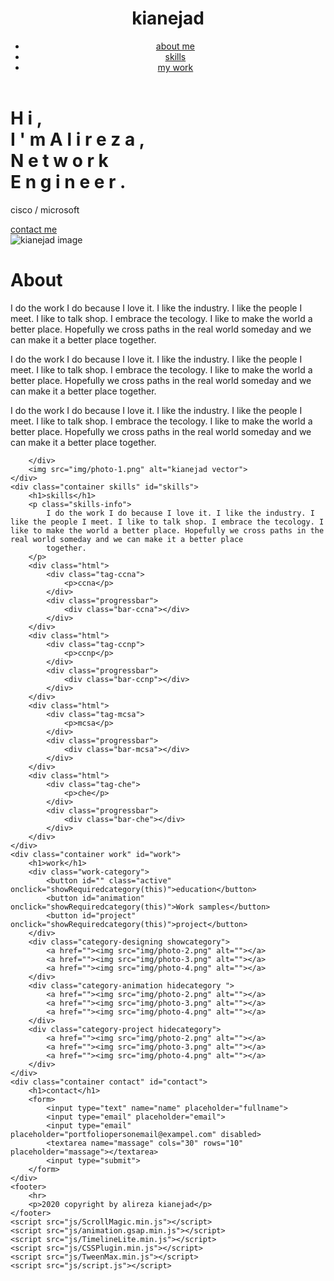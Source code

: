 <!DOCTYPE html>
<html lang="en">

<head>
    <meta charset="utf-8">
    <meta name="viewport" content="width=device-width, initial-scale=1.0">
    <meta http-equiv="X-UA-compatible" content="ie=edge">
    <link rel="stylesheet" href="css/animate.css">
    <link rel="stylesheet" href="css/style.css">
    <title>alireza kianejad</title>
</head>

<body>
    <div class="container navbar">
        <header>
            <div class="lgo">
                <h1>kianejad</h1>
            </div>
            <nav>
                <ul>
                    <li>
                        <a href="#about">about me</a>
                    </li>
                    <li>
                        <a href="#skills">skills</a>
                    </li>
                    <li>
                        <a href="#work">my work</a>
                    </li>
                </ul>
            </nav>
        </header>
    </div>
    <div class="container main-info-section">
        <div class="text">
            <h1>
                <span>H</span>
                <span class="m-left">i</span>
                <span class="m-left">,</span>
                <br>
                <span class="">I</span>
                <span class="m-left">'</span>
                <span class="m-left">m</span>
                <span class="name"></span>
                <span class="name">A</span>
                <span class="m-left">l</span>
                <span class="m-left">i</span>
                <span class="m-left">r</span>
                <span class="m-left">e</span>
                <span class="m-left">z</span>
                <span class="m-left">a</span>
                <span class="m-left">,</span>
                <br>
                <span>N</span>
                <span class="m-left">e</span>
                <span class="m-left">t</span>
                <span class="m-left">w</span>
                <span class="m-left">o</span>
                <span class="m-left">r</span>
                <span class="m-left">k</span>
                <br>
                <span>E</span>
                <span class="m-left">n</span>
                <span class="m-left">g</span>
                <span class="m-left">i</span>
                <span class="m-left">n</span>
                <span class="m-left">e</span>
                <span class="m-left">e</span>
                <span class="m-left">r</span>
                <span class="m-left">.</span>
                <br>
            </h1>
            <p>cisco / microsoft</p>
            <a href="#contact">contact me</a>
        </div>
        <div class="profile-image">
            <img src="img/profile-img.png" alt="kianejad image">
        </div>
    </div>
    <div class="container about" id="about">
        <h1>About</h1>
        <div class="about-me-info">
            <p>I do the work I do because I love it. I like the industry. I like the people I meet. I like to talk shop. I embrace the tecology. I like to make the world a better place. Hopefully we cross paths in the real world someday and we can make it
                a better place together.</p>
            <p>I do the work I do because I love it. I like the industry. I like the people I meet. I like to talk shop. I embrace the tecology. I like to make the world a better place. Hopefully we cross paths in the real world someday and we can make it
                a better place together.</p>
            <p>I do the work I do because I love it. I like the industry. I like the people I meet. I like to talk shop. I embrace the tecology. I like to make the world a better place. Hopefully we cross paths in the real world someday and we can make it
                a better place together.</p>

        </div>
        <img src="img/photo-1.png" alt="kianejad vector">
    </div>
    <div class="container skills" id="skills">
        <h1>skills</h1>
        <p class="skills-info">
            I do the work I do because I love it. I like the industry. I like the people I meet. I like to talk shop. I embrace the tecology. I like to make the world a better place. Hopefully we cross paths in the real world someday and we can make it a better place
            together.
        </p>
        <div class="html">
            <div class="tag-ccna">
                <p>ccna</p>
            </div>
            <div class="progressbar">
                <div class="bar-ccna"></div>
            </div>
        </div>
        <div class="html">
            <div class="tag-ccnp">
                <p>ccnp</p>
            </div>
            <div class="progressbar">
                <div class="bar-ccnp"></div>
            </div>
        </div>
        <div class="html">
            <div class="tag-mcsa">
                <p>mcsa</p>
            </div>
            <div class="progressbar">
                <div class="bar-mcsa"></div>
            </div>
        </div>
        <div class="html">
            <div class="tag-che">
                <p>che</p>
            </div>
            <div class="progressbar">
                <div class="bar-che"></div>
            </div>
        </div>
    </div>
    <div class="container work" id="work">
        <h1>work</h1>
        <div class="work-category">
            <button id="" class="active" onclick="showRequiredcategory(this)">education</button>
            <button id="animation" onclick="showRequiredcategory(this)">Work samples</button>
            <button id="project" onclick="showRequiredcategory(this)">project</button>
        </div>
        <div class="category-designing showcategory">
            <a href=""><img src="img/photo-2.png" alt=""></a>
            <a href=""><img src="img/photo-3.png" alt=""></a>
            <a href=""><img src="img/photo-4.png" alt=""></a>
        </div>
        <div class="category-animation hidecategory ">
            <a href=""><img src="img/photo-2.png" alt=""></a>
            <a href=""><img src="img/photo-3.png" alt=""></a>
            <a href=""><img src="img/photo-4.png" alt=""></a>
        </div>
        <div class="category-project hidecategory">
            <a href=""><img src="img/photo-2.png" alt=""></a>
            <a href=""><img src="img/photo-3.png" alt=""></a>
            <a href=""><img src="img/photo-4.png" alt=""></a>
        </div>
    </div>
    <div class="container contact" id="contact">
        <h1>contact</h1>
        <form>
            <input type="text" name="name" placeholder="fullname">
            <input type="email" placeholder="email">
            <input type="email" placeholder="portfoliopersonemail@exampel.com" disabled>
            <textarea name="massage" cols="30" rows="10" placeholder="massage"></textarea>
            <input type="submit">
        </form>
    </div>
    <footer>
        <hr>
        <p>2020 copyright by alireza kianejad</p>
    </footer>
    <script src="js/ScrollMagic.min.js"></script>
    <script src="js/animation.gsap.min.js"></script>
    <script src="js/TimelineLite.min.js"></script>
    <script src="js/CSSPlugin.min.js"></script>
    <script src="js/TweenMax.min.js"></script>
    <script src="js/script.js"></script>
</body>

</html>

